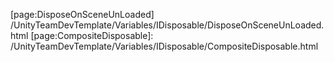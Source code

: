 <!--- page paths --->

<!--- トップ --->

[page:Index]: https://teamaojilu.github.io/UnityTeamDevTemplate/

<!--- 重要 --->

[page:Variable]: /UnityTeamDevTemplate/Variables/Variable.html
[page:GameEvent]: /UnityTeamDevTemplate/Variables/GameEvent.html
[page:OnValueChanged]: /UnityTeamDevTemplate/Variables/OnValueChanged.html
[page:Property]: /UnityTeamDevTemplate/Variables/Properties/Property.html

<!--- 変数 set --->

[page:Timer]: /UnityTeamDevTemplate/Components/Timers/Timer.html
[page:ChangeVariableInTimeline]: /UnityTeamDevTemplate/Variables/Timeline/ChangeVariableInTimeline.html
[page:TweenVariableCoroutine]: /UnityTeamDevTemplate/Variables/Tween/TweenVariableCoroutine.html

<!--- 変数 get --->

[page:DisplayVariables]: /UnityTeamDevTemplate/Components/Views/DisplayVariables.html
[page:IDisplayText]: /UnityTeamDevTemplate/Components/Views/IDisplayText.html
[page:BindingVariable]: /UnityTeamDevTemplate/Components/Views/BindingVariable.html

<!--- イベント実行 --->

[page:PublishOnState]: /UnityTeamDevTemplate/StateMachines/PublishOnState.html

<!--- イベント登録 --->

[page:Activator]: /UnityTeamDevTemplate/Components/Activators/Activator.html
[page:DisposeOnSceneUnLoaded] /UnityTeamDevTemplate/Variables/IDisposable/DisposeOnSceneUnLoaded.html
[page:CompositeDisposable]: /UnityTeamDevTemplate/Variables/IDisposable/CompositeDisposable.html

<!--- シングルトン --->

[page:SingletonMonoBehaviour]: /UnityTeamDevTemplate/Singletons/SingletonMonoBehaviour.html
[page:SceneLoader]: /UnityTeamDevTemplate/Singletons/SceneLoader.html
[page:AudioPlayer]: /UnityTeamDevTemplate/Singletons/AudioPlayer.html

<!--- Math --->

[page:InterpolationCurve]: /UnityTeamDevTemplate/Math/InterpolationCurve.html
[page:FloatToInt]: /UnityTeamDevTemplate/Math/FloatToInt.html

<!--- Not Impremented --->

[page:NotYet]: /UnityTeamDevTemplate/Templates/NotYet.html
[page:Template]: /UnityTeamDevTemplate/Templates/Template.html
